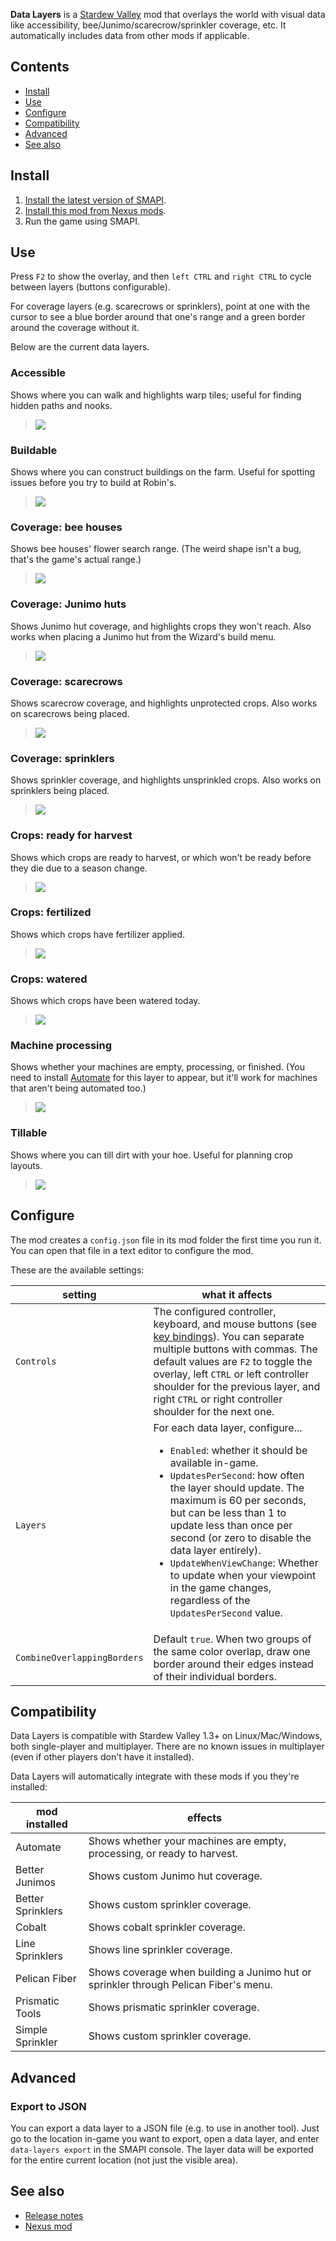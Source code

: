**Data Layers** is a [Stardew Valley](http://stardewvalley.net/) mod that overlays the world with
visual data like accessibility, bee/Junimo/scarecrow/sprinkler coverage, etc. It automatically
includes data from other mods if applicable.

## Contents
* [Install](#install)
* [Use](#use)
* [Configure](#configure)
* [Compatibility](#compatibility)
* [Advanced](#advanced)
* [See also](#see-also)

## Install
1. [Install the latest version of SMAPI](https://smapi.io/).
2. [Install this mod from Nexus mods](https://www.nexusmods.com/stardewvalley/mods/1691).
3. Run the game using SMAPI.

## Use
Press `F2` to show the overlay, and then `left CTRL` and `right CTRL` to cycle between layers
(buttons configurable).

For coverage layers (e.g. scarecrows or sprinklers), point at one with the cursor to see a blue
border around that one's range and a green border around the coverage without it.

Below are the current data layers.

### Accessible
Shows where you can walk and highlights warp tiles; useful for finding hidden paths and nooks.
> ![](docs/screenshots/accessible.png)

### Buildable
Shows where you can construct buildings on the farm. Useful for spotting issues before you try to
build at Robin's.
> ![](docs/screenshots/buildable.png)

### Coverage: bee houses
Shows bee houses' flower search range. (The weird shape isn't a bug, that's the game's
actual range.)
> ![](docs/screenshots/bee-houses.png)

### Coverage: Junimo huts
Shows Junimo hut coverage, and highlights crops they won't reach. Also works when placing a Junimo
hut from the Wizard's build menu.
> ![](docs/screenshots/junimo-huts.png)

### Coverage: scarecrows
Shows scarecrow coverage, and highlights unprotected crops. Also works on scarecrows being placed.
> ![](docs/screenshots/scarecrows.png)

### Coverage: sprinklers
Shows sprinkler coverage, and highlights unsprinkled crops. Also works on sprinklers being placed.
> ![](docs/screenshots/sprinklers.png)

### Crops: ready for harvest
Shows which crops are ready to harvest, or which won't be ready before they die due to a season
change.
> ![](docs/screenshots/crops-harvest.png)

### Crops: fertilized
Shows which crops have fertilizer applied.
> ![](docs/screenshots/crops-fertilized.png)

### Crops: watered
Shows which crops have been watered today.
> ![](docs/screenshots/crops-watered.png)

### Machine processing
Shows whether your machines are empty, processing, or finished. (You need to install
[Automate](https://www.nexusmods.com/stardewvalley/mods/1063) for this layer to appear, but it'll
work for machines that aren't being automated too.)
> ![](docs/screenshots/machines.png)

### Tillable
Shows where you can till dirt with your hoe. Useful for planning crop layouts.
> ![](docs/screenshots/tillable.png)

## Configure
The mod creates a `config.json` file in its mod folder the first time you run it. You can open that
file in a text editor to configure the mod.

These are the available settings:

setting    | what it affects
---------- | -------------------
`Controls` | The configured controller, keyboard, and mouse buttons (see [key bindings](https://stardewvalleywiki.com/Modding:Key_bindings)). You can separate multiple buttons with commas. The default values are `F2` to toggle the overlay, left `CTRL` or left controller shoulder for the previous layer, and right `CTRL` or right controller shoulder for the next one.
`Layers`   | For each data layer, configure... <ul><li>`Enabled`: whether it should be available in-game.</li><li>`UpdatesPerSecond`: how often the layer should update. The maximum is 60 per seconds, but can be less than 1 to update less than once per second (or zero to disable the data layer entirely).</li><li>`UpdateWhenViewChange`: Whether to update when your viewpoint in the game changes, regardless of the `UpdatesPerSecond` value.</li></ul>
`CombineOverlappingBorders` | Default `true`. When two groups of the same color overlap, draw one border around their edges instead of their individual borders.

## Compatibility
Data Layers is compatible with Stardew Valley 1.3+ on Linux/Mac/Windows, both single-player and
multiplayer. There are no known issues in multiplayer (even if other players don't have it
installed).

Data Layers will automatically integrate with these mods if you they're installed:

mod installed     | effects
----------------- | ----------
Automate          | Shows whether your machines are empty, processing, or ready to harvest.
Better Junimos    | Shows custom Junimo hut coverage.
Better Sprinklers | Shows custom sprinkler coverage.
Cobalt            | Shows cobalt sprinkler coverage.
Line Sprinklers   | Shows line sprinkler coverage.
Pelican Fiber     | Shows coverage when building a Junimo hut or sprinkler through Pelican Fiber's menu.
Prismatic Tools   | Shows prismatic sprinkler coverage.
Simple Sprinkler  | Shows custom sprinkler coverage.


## Advanced
### Export to JSON
You can export a data layer to a JSON file (e.g. to use in another tool). Just go to the location
in-game you want to export, open a data layer, and enter `data-layers export` in the SMAPI console.
The layer data will be exported for the entire current location (not just the visible area).

## See also
* [Release notes](release-notes.md)
* [Nexus mod](https://www.nexusmods.com/stardewvalley/mods/1691)
